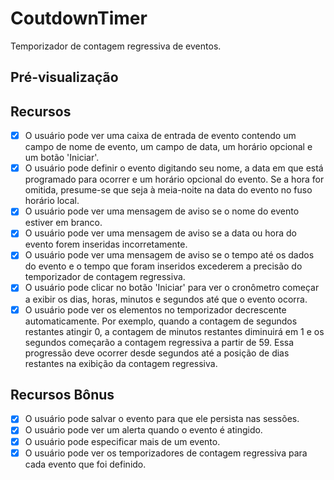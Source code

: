 # CoutdownTimer
Temporizador de contagem regressiva de eventos.

## Pré-visualização

## Recursos

- [x] O usuário pode ver uma caixa de entrada de evento contendo um campo de nome de evento, um campo de data, um horário opcional e um botão 'Iniciar'.
- [x] O usuário pode definir o evento digitando seu nome, a data em que está programado para ocorrer e um horário opcional do evento. Se a hora for omitida, presume-se que seja à meia-noite na data do evento no fuso horário local.
- [x] O usuário pode ver uma mensagem de aviso se o nome do evento estiver em branco.
- [x] O usuário pode ver uma mensagem de aviso se a data ou hora do evento forem inseridas incorretamente.
- [x] O usuário pode ver uma mensagem de aviso se o tempo até os dados do evento e o tempo que foram inseridos excederem a precisão do temporizador de contagem regressiva.
- [x] O usuário pode clicar no botão 'Iniciar' para ver o cronômetro começar a exibir os dias, horas, minutos e segundos até que o evento ocorra.
- [x] O usuário pode ver os elementos no temporizador decrescente automaticamente. Por exemplo, quando a contagem de segundos restantes atingir 0, a contagem de minutos restantes diminuirá em 1 e os segundos começarão a contagem regressiva a partir de 59. Essa progressão deve ocorrer desde segundos até a posição de dias restantes na exibição da contagem regressiva.

## Recursos Bônus

- [x] O usuário pode salvar o evento para que ele persista nas sessões.
- [x] O usuário pode ver um alerta quando o evento é atingido.
- [x] O usuário pode especificar mais de um evento.
- [x] O usuário pode ver os temporizadores de contagem regressiva para cada evento que foi definido.
